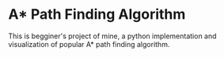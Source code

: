 # A* Path Finding Algorithm
This is begginer's project of mine, a python implementation and visualization of popular A* path finding algorithm.
